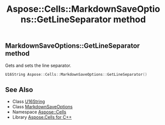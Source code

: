 ﻿---
title: Aspose::Cells::MarkdownSaveOptions::GetLineSeparator method
linktitle: GetLineSeparator
second_title: Aspose.Cells for C++ API Reference
description: 'Aspose::Cells::MarkdownSaveOptions::GetLineSeparator method. Gets and sets the line separator in C++.'
type: docs
weight: 1200
url: /cpp/aspose.cells/markdownsaveoptions/getlineseparator/
---
## MarkdownSaveOptions::GetLineSeparator method


Gets and sets the line separator.

```cpp
U16String Aspose::Cells::MarkdownSaveOptions::GetLineSeparator()
```

## See Also

* Class [U16String](../../u16string/)
* Class [MarkdownSaveOptions](../)
* Namespace [Aspose::Cells](../../)
* Library [Aspose.Cells for C++](../../../)
